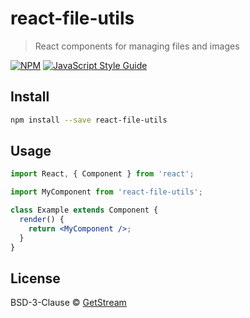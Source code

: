 # react-file-utils

> React components for managing files and images

[![NPM](https://img.shields.io/npm/v/react-file-utils.svg)](https://www.npmjs.com/package/react-file-utils) [![JavaScript Style Guide](https://img.shields.io/badge/code_style-standard-brightgreen.svg)](https://standardjs.com)

## Install

```bash
npm install --save react-file-utils
```

## Usage

```jsx
import React, { Component } from 'react';

import MyComponent from 'react-file-utils';

class Example extends Component {
  render() {
    return <MyComponent />;
  }
}
```

## License

BSD-3-Clause © [GetStream](https://github.com/GetStream)
